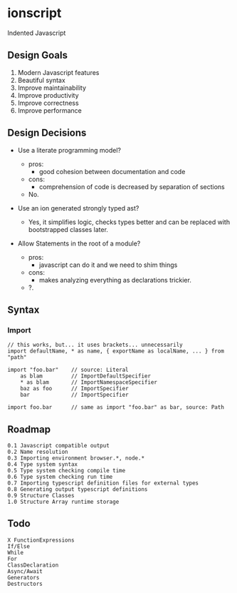 # ionscript
Indented Javascript

## Design Goals

1. Modern Javascript features
2. Beautiful syntax
3. Improve maintainability
4. Improve productivity
5. Improve correctness
6. Improve performance

## Design Decisions

- Use a literate programming model?
    - pros:
        - good cohesion between documentation and code
    - cons:
        - comprehension of code is decreased by separation of sections
    - No.

- Use an ion generated strongly typed ast?
    - Yes, it simplifies logic, checks types better and can be replaced with bootstrapped classes later.

- Allow Statements in the root of a module?
    - pros:
        - javascript can do it and we need to shim things
    - cons:
        - makes analyzing everything as declarations trickier.
    - ?.

## Syntax

### Import

    // this works, but... it uses brackets... unnecessarily
    import defaultName, * as name, { exportName as localName, ... } from "path"

    import "foo.bar"    // source: Literal
        as blam         // ImportDefaultSpecifier
        * as blam       // ImportNamespaceSpecifier
        baz as foo      // ImportSpecifier
        bar             // ImportSpecifier

    import foo.bar      // same as import "foo.bar" as bar, source: Path

## Roadmap

    0.1 Javascript compatible output
    0.2 Name resolution
    0.3 Importing environment browser.*, node.*
    0.4 Type system syntax
    0.5 Type system checking compile time
    0.6 Type system checking run time
    0.7 Importing typescript definition files for external types
    0.8 Generating output typescript definitions
    0.9 Structure Classes
    1.0 Structure Array runtime storage

## Todo

    X FunctionExpressions
    If/Else
    While
    For
    ClassDeclaration
    Async/Await
    Generators
    Destructors
    